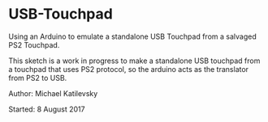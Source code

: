 # USB-Touchpad
Using an Arduino to emulate a standalone USB Touchpad from a salvaged PS2 Touchpad.

This sketch is a work in progress to make a standalone USB touchpad from a touchpad 
that uses PS2 protocol, so the arduino acts as the translator from PS2 to USB.

Author: Michael Katilevsky

Started: 8 August 2017
